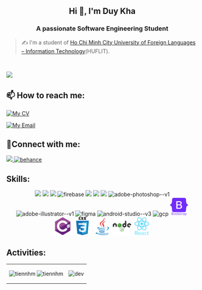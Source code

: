 <h2 align="center">Hi 👋, I'm Duy Kha</h2>
<p align="center">
  <h3 align="center">A passionate Software Engineering Student</h3>
</p>

> ✍ I'm a student of [Ho Chi Minh City University of Foreign Languages – Information Technology](https://huflit.edu.vn/)(HUFLIT).

<br />


![](https://komarev.com/ghpvc/?username=DuyKhaaa&style=flat-square)

## 📫 How to reach me:

[![My CV](https://img.shields.io/badge/My%20CV-4285F4?style=for-the-badge&logo=google-drive&logoColor=white)](https://drive.google.com/file/d/1bftRHII9t1oRd2R2Cvbo3-K21QysIdHK/view?usp=sharing)  

[![My Email](https://img.shields.io/badge/My%20Email-D14836?style=for-the-badge&logo=gmail&logoColor=white)](mailto:duykhaduong2004@gmail.com)  

## 🤝Connect with me:
<p align="left">
  <a href="https://youtu.be/zEtl3nQ_gQ8" alt="Youtube channel" target="_blank" >
    <img src="https://img.icons8.com/fluent/48/000000/youtube-play.png"/>
  </a>
  <a href="https://www.behance.net/gallery/206687481/Smart-Library_UIUX" alt="Behance" target="_blank" >
    <img width="48" height="48" src="https://img.icons8.com/3d-fluency/94/behance.png" alt="behance"/>
  </a>
</p>

## Skills:
<p align="center">
  <img src="https://img.icons8.com/color/48/000000/microsoft-sql-server.png"/>
  <img src="https://img.icons8.com/color/48/000000/mysql-logo.png"/>
  <img src="https://img.icons8.com/color/48/000000/mongodb.png"/>
  <img src="https://www.vectorlogo.zone/logos/firebase/firebase-icon.svg" alt="firebase" width="48" height="48"/>
  <img src="https://img.icons8.com/color/48/000000/git.png"/>
  <img src="https://img.icons8.com/color/48/000000/visual-studio-code-2019.png"/>
  <img src="https://img.icons8.com/color/48/null/visual-studio--v2.png"/>
  <img width="48" height="48" src="https://img.icons8.com/color/48/adobe-photoshop--v1.png" alt="adobe-photoshop--v1"/>
  <img width="48" height="48" src="https://img.icons8.com/color/48/adobe-illustrator--v1.png" alt="adobe-illustrator--v1"/>
  <img width="48" height="48" src="https://img.icons8.com/color/48/figma.png" alt="figma"/>
  <img width="48" height="48" src="https://img.icons8.com/fluency/50/android-studio--v3.png" alt="android-studio--v3"/>
  <img src="https://www.vectorlogo.zone/logos/google_cloud/google_cloud-icon.svg" alt="gcp" width="48" height="48"/>
  <img src="https://raw.githubusercontent.com/devicons/devicon/master/icons/bootstrap/bootstrap-plain-wordmark.svg" alt="bootstrap" width="48" height="48"/>
  <img src="https://raw.githubusercontent.com/devicons/devicon/master/icons/csharp/csharp-original.svg" alt="csharp" width="48" height="48"/>
  <img src="https://raw.githubusercontent.com/devicons/devicon/master/icons/css3/css3-original-wordmark.svg" alt="css3" width="48" height="48"/>
  <img src="https://raw.githubusercontent.com/devicons/devicon/master/icons/java/java-original.svg" alt="java" width="48" height="48"/>
  <img src="https://raw.githubusercontent.com/devicons/devicon/master/icons/nodejs/nodejs-original-wordmark.svg" alt="nodejs" width="48" height="48"/>
  <img src="https://raw.githubusercontent.com/devicons/devicon/master/icons/react/react-original-wordmark.svg" alt="react" width="48" height="48"/>
</p>

## Activities:

<table style="width:100%;">
  <tr>
    <td>
      <img src="https://github-readme-stats.vercel.app/api/top-langs/?username=duykhaaa&bg_color=FFFFFF00&text_color=179fa3&layout=compact&hide=CSS&langs_count=10&custom_title=Top%20ngôn%20ngữ%20được%20dùng" alt="tiennhm" width="100%"/>
      <img src="https://github-readme-stats.vercel.app/api?username=duykhaaa&bg_color=FFFFFF00&text_color=179fa3&show_icons=true&count_private=true&include_all_commits=true&custom_title=Hoạt%20động%20trên%20Github" alt="tiennhm" width="100%"/>
    </td>
    <td>
      <p align="center"> 
        <img src="https://cdn.dribbble.com/users/1059583/screenshots/4171367/coding-freak.gif" alt="dev" width="100%"/>
      </p>
    </td>
  </tr>
</table>
